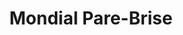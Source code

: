 ---
title: "Mondial Pare-Brise"
url: /sainte-clotilde/mondial-pare-brise/
shop: réparation de voitures
---